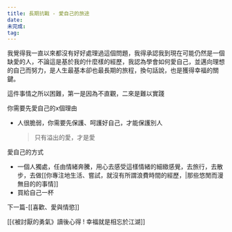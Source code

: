 ```yaml
---
title: 長期抗戰 - 愛自己的旅途
date: 
未完成: 
tag:
---
```

我覺得我一直以來都沒有好好處理過這個問題，我得承認我到現在可能仍然是一個缺愛的人，不論這是基於我的什麼樣的經歷，我認為學會如何愛自己，並邁向理想的自己而努力，是人生最基本卻也最長期的旅程，換句話說，也是獲得幸福的關鍵。

這件事情之所以困難，第一是因為不直觀，二來是難以實踐




你需要先愛自己的x個理由
- 人很脆弱，你需要先保護、呵護好自己，才能保護別人
	>只有溢出的愛，才是愛


愛自己的方式
- 一個人獨處，任由情緒奔騰，用心去感受這樣情緒的細緻感覺，去旅行，去散步，去做[[你專注地生活、嘗試，就沒有所謂浪費時間的經歷，|那些悠閒而漫無目的的事情]]
- 買給自己一杯

下一篇-[[喜歡、愛與情慾]]

[[《被討厭的勇氣》讀後心得 ! 幸福就是相忘於江湖]]

